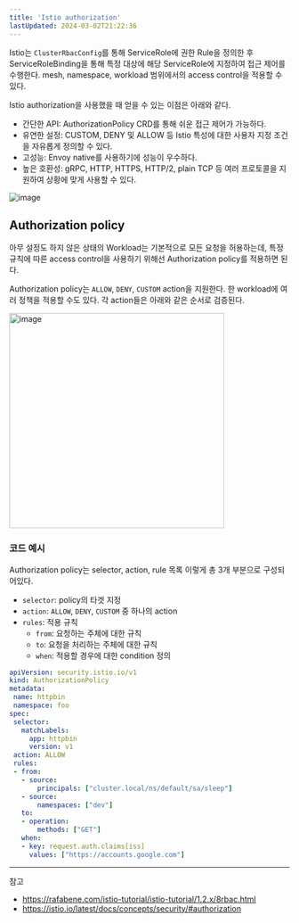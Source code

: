 ```yaml
---
title: 'Istio authorization'
lastUpdated: 2024-03-02T21:22:36
---
```


Istio는 `ClusterRbacConfig`를 통해 ServiceRole에 권한 Rule을 정의한 후 ServiceRoleBinding을 통해 특정 대상에 해당 ServiceRole에 지정하여 접근 제어를 수행한다. mesh, namespace, workload 범위에서의 access control을 적용할 수 있다.

Istio authorization을 사용했을 때 얻을 수 있는 이점은 아래와 같다.

- 간단한 API: AuthorizationPolicy CRD를 통해 쉬운 접근 제어가 가능하다.
- 유연한 설정: CUSTOM, DENY 및 ALLOW 등 Istio 특성에 대한 사용자 지정 조건을 자유롭게 정의할 수 있다.
- 고성능: Envoy native를 사용하기에 성능이 우수하다.
- 높은 호환성: gRPC, HTTP, HTTPS, HTTP/2, plain TCP 등 여러 프로토콜을 지원하여 상황에 맞게 사용할 수 있다.

![image](https://github.com/rlaisqls/TIL/assets/81006587/dbb9146a-ffbf-48d5-8208-560772f0a939)

## Authorization policy

아무 설정도 하지 않은 상태의 Workload는 기본적으로 모든 요청을 허용하는데, 특정 규칙에 따른 access control을 사용하기 위해선 Authorization policy를 적용하면 된다. 

Authorization policy는 `ALLOW`, `DENY`, `CUSTOM` action을 지원한다. 한 workload에 여러 정책을 적용할 수도 있다. 각 action들은 아래와 같은 순서로 검증된다.

<img width="386" alt="image" src="https://github.com/rlaisqls/TIL/assets/81006587/a5a4c4ee-6159-4639-b378-7e0233b9247d">

### 코드 예시

Authorization policy는 selector, action, rule 목록 이렇게 총 3개 부분으로 구성되어있다.

- `selector`: policy의 타겟 지정
- `action`: `ALLOW`, `DENY`, `CUSTOM` 중 하나의 action
- `rules`: 적용 규칙
  - `from`: 요청하는 주체에 대한 규칙
  - `to`: 요청을 처리하는 주체에 대한 규칙
  - `when`: 적용할 경우에 대한 condition 정의

```yaml
apiVersion: security.istio.io/v1
kind: AuthorizationPolicy
metadata:
 name: httpbin
 namespace: foo
spec:
 selector:
   matchLabels:
     app: httpbin
     version: v1
 action: ALLOW
 rules:
 - from:
   - source:
       principals: ["cluster.local/ns/default/sa/sleep"]
   - source:
       namespaces: ["dev"]
   to:
   - operation:
       methods: ["GET"]
   when:
   - key: request.auth.claims[iss]
     values: ["https://accounts.google.com"]
```


---
참고
- https://rafabene.com/istio-tutorial/istio-tutorial/1.2.x/8rbac.html
- https://istio.io/latest/docs/concepts/security/#authorization